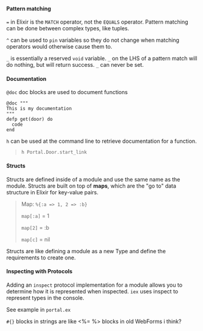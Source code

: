 #### Pattern matching

`=` in Elixir is the `MATCH` operator, not the `EQUALS` operator. Pattern matching can be done between complex types, like tuples.

`^` can be used to `pin` variables so they do not change when matching operators would otherwise cause them to.

`_` is essentially a reserved `void` variable. `_` on the LHS of a pattern match will do nothing, but will return success. `_` can never be set.

#### Documentation

`@doc` doc blocks are used to document functions

    @doc """
    This is my documentation
    """
    defp get(door) do
      code
    end

`h` can be used at the command line to retrieve documentation for a function.

>`h Portal.Door.start_link`

#### Structs

Structs are defined inside of a module and use the same name as the module. Structs are built on top of __maps__, which are the "go to" data structure in Elixir for key-value pairs.

>    Map: `%{:a => 1, 2 => :b}`
>
>    `map[:a]` = 1
>
>    `map[2]` = :b
>
>    `map[c]` = nil

Structs are like defining a module as a new Type and define the requirements to create one.

#### Inspecting with Protocols

Adding an `inspect` protocol implementation for a module allows you to determine how it is represented when inspected. `iex` uses inspect to represent types in the console.

See example in `portal.ex`

`#{}` blocks in strings are like <%= %> blocks in old WebForms i think?
